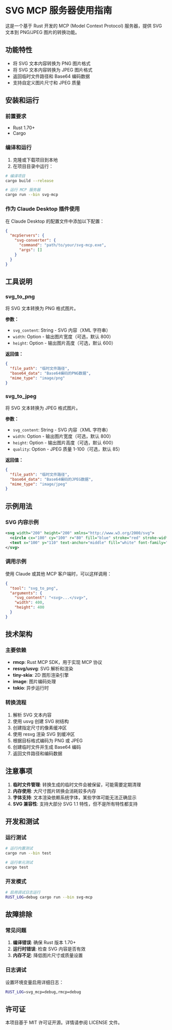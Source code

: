 # SVG MCP 服务器使用指南

这是一个基于 Rust 开发的 MCP (Model Context Protocol) 服务器，提供 SVG 文本到 PNG/JPEG 图片的转换功能。

## 功能特性

- 将 SVG 文本内容转换为 PNG 图片格式
- 将 SVG 文本内容转换为 JPEG 图片格式
- 返回临时文件路径和 Base64 编码数据
- 支持自定义图片尺寸和 JPEG 质量

## 安装和运行

### 前置要求

- Rust 1.70+
- Cargo

### 编译和运行

1. 克隆或下载项目到本地
2. 在项目目录中运行：

```bash
# 编译项目
cargo build --release

# 运行 MCP 服务器
cargo run --bin svg-mcp
```

### 作为 Claude Desktop 插件使用

在 Claude Desktop 的配置文件中添加以下配置：

```json
{
  "mcpServers": {
    "svg-converter": {
      "command": "path/to/your/svg-mcp.exe",
      "args": []
    }
  }
}
```

## 工具说明

### svg_to_png

将 SVG 文本转换为 PNG 格式图片。

**参数：**
- `svg_content`: String - SVG 内容（XML 字符串）
- `width`: Option<u32> - 输出图片宽度（可选，默认 800）
- `height`: Option<u32> - 输出图片高度（可选，默认 600）

**返回值：**
```json
{
  "file_path": "临时文件路径",
  "base64_data": "Base64编码的PNG数据",
  "mime_type": "image/png"
}
```

### svg_to_jpeg

将 SVG 文本转换为 JPEG 格式图片。

**参数：**
- `svg_content`: String - SVG 内容（XML 字符串）
- `width`: Option<u32> - 输出图片宽度（可选，默认 800）
- `height`: Option<u32> - 输出图片高度（可选，默认 600）
- `quality`: Option<u8> - JPEG 质量 1-100（可选，默认 85）

**返回值：**
```json
{
  "file_path": "临时文件路径",
  "base64_data": "Base64编码的JPEG数据",
  "mime_type": "image/jpeg"
}
```

## 示例用法

### SVG 内容示例

```xml
<svg width="200" height="200" xmlns="http://www.w3.org/2000/svg">
  <circle cx="100" cy="100" r="80" fill="blue" stroke="red" stroke-width="4"/>
  <text x="100" y="110" text-anchor="middle" fill="white" font-family="Arial" font-size="16">Hello SVG!</text>
</svg>
```

### 调用示例

使用 Claude 或其他 MCP 客户端时，可以这样调用：

```json
{
  "tool": "svg_to_png",
  "arguments": {
    "svg_content": "<svg>...</svg>",
    "width": 400,
    "height": 400
  }
}
```

## 技术架构

### 主要依赖

- **rmcp**: Rust MCP SDK，用于实现 MCP 协议
- **resvg/usvg**: SVG 解析和渲染
- **tiny-skia**: 2D 图形渲染引擎
- **image**: 图片编码处理
- **tokio**: 异步运行时

### 转换流程

1. 解析 SVG 文本内容
2. 使用 usvg 创建 SVG 树结构
3. 创建指定尺寸的像素缓冲区
4. 使用 resvg 渲染 SVG 到缓冲区
5. 根据目标格式编码为 PNG 或 JPEG
6. 创建临时文件并生成 Base64 编码
7. 返回文件路径和编码数据

## 注意事项

1. **临时文件管理**: 转换生成的临时文件会被保留，可能需要定期清理
2. **内存使用**: 大尺寸图片转换会消耗较多内存
3. **字体支持**: 文本渲染依赖系统字体，某些字体可能无法正确显示
4. **SVG 兼容性**: 支持大部分 SVG 1.1 特性，但不是所有特性都支持

## 开发和测试

### 运行测试

```bash
# 运行内置测试
cargo run --bin test

# 运行单元测试
cargo test
```

### 开发模式

```bash
# 启用调试日志运行
RUST_LOG=debug cargo run --bin svg-mcp
```

## 故障排除

### 常见问题

1. **编译错误**: 确保 Rust 版本 1.70+
2. **运行时错误**: 检查 SVG 内容是否有效
3. **内存不足**: 降低图片尺寸或质量设置

### 日志调试

设置环境变量启用详细日志：

```bash
RUST_LOG=svg_mcp=debug,rmcp=debug
```

## 许可证

本项目基于 MIT 许可证开源。详情请参阅 LICENSE 文件。
